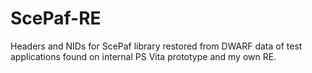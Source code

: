 # ScePaf-RE

Headers and NIDs for ScePaf library restored from DWARF data of test applications found on internal PS Vita prototype and my own RE.
